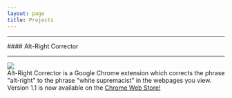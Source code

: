```yaml
---
layout: page
title: Projects
---
```

<hr>
#### Alt-Right Corrector
<hr>
<div class="row">
  <div class="col-md-5">
    <img class="img-fluid" src="https://lh3.googleusercontent.com/taNURK_913UsUxExwvPVBMGw0d2JNM6Z1FEQaKGQaLUR1TVtHuZ3NHD781Zvtnuifqd_S_7p=s1280-h800-e365-rw">
    </div>
  <div class="col-md-7">
Alt-Right Corrector is a Google Chrome extension which corrects the phrase "alt-right" to the phrase "white supremacist" in the webpages you view. Version 1.1 is now available on the <a href="https://chrome.google.com/webstore/detail/alt-right-corrector/fifhmohjhfljimehlklobbgbkhpgcnen">Chrome Web Store!</a>
</div>
